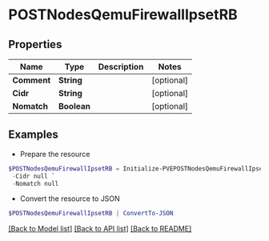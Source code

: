 # POSTNodesQemuFirewallIpsetRB
## Properties

Name | Type | Description | Notes
------------ | ------------- | ------------- | -------------
**Comment** | **String** |  | [optional] 
**Cidr** | **String** |  | [optional] 
**Nomatch** | **Boolean** |  | [optional] 

## Examples

- Prepare the resource
```powershell
$POSTNodesQemuFirewallIpsetRB = Initialize-PVEPOSTNodesQemuFirewallIpsetRB  -Comment null `
 -Cidr null `
 -Nomatch null
```

- Convert the resource to JSON
```powershell
$POSTNodesQemuFirewallIpsetRB | ConvertTo-JSON
```

[[Back to Model list]](../README.md#documentation-for-models) [[Back to API list]](../README.md#documentation-for-api-endpoints) [[Back to README]](../README.md)

